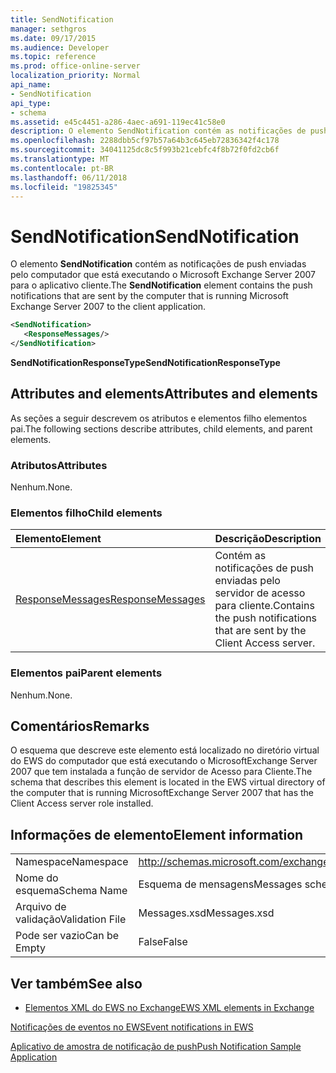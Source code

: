 ```yaml
---
title: SendNotification
manager: sethgros
ms.date: 09/17/2015
ms.audience: Developer
ms.topic: reference
ms.prod: office-online-server
localization_priority: Normal
api_name:
- SendNotification
api_type:
- schema
ms.assetid: e45c4451-a286-4aec-a691-119ec41c58e0
description: O elemento SendNotification contém as notificações de push enviadas pelo computador que está executando o Microsoft Exchange Server 2007 para o aplicativo cliente.
ms.openlocfilehash: 2288dbb5cf97b57a64b3c645eb72836342f4c178
ms.sourcegitcommit: 34041125dc8c5f993b21cebfc4f8b72f0fd2cb6f
ms.translationtype: MT
ms.contentlocale: pt-BR
ms.lasthandoff: 06/11/2018
ms.locfileid: "19825345"
---
```

# <a name="sendnotification"></a><span data-ttu-id="ae03e-103">SendNotification</span><span class="sxs-lookup"><span data-stu-id="ae03e-103">SendNotification</span></span>

<span data-ttu-id="ae03e-104">O elemento **SendNotification** contém as notificações de push enviadas pelo computador que está executando o Microsoft Exchange Server 2007 para o aplicativo cliente.</span><span class="sxs-lookup"><span data-stu-id="ae03e-104">The **SendNotification** element contains the push notifications that are sent by the computer that is running Microsoft Exchange Server 2007 to the client application.</span></span> 
  
```xml
<SendNotification>
   <ResponseMessages/>
</SendNotification>
```

 <span data-ttu-id="ae03e-105">**SendNotificationResponseType**</span><span class="sxs-lookup"><span data-stu-id="ae03e-105">**SendNotificationResponseType**</span></span>
## <a name="attributes-and-elements"></a><span data-ttu-id="ae03e-106">Attributes and elements</span><span class="sxs-lookup"><span data-stu-id="ae03e-106">Attributes and elements</span></span>

<span data-ttu-id="ae03e-107">As seções a seguir descrevem os atributos e elementos filho elementos pai.</span><span class="sxs-lookup"><span data-stu-id="ae03e-107">The following sections describe attributes, child elements, and parent elements.</span></span>
  
### <a name="attributes"></a><span data-ttu-id="ae03e-108">Atributos</span><span class="sxs-lookup"><span data-stu-id="ae03e-108">Attributes</span></span>

<span data-ttu-id="ae03e-109">Nenhum.</span><span class="sxs-lookup"><span data-stu-id="ae03e-109">None.</span></span>
  
### <a name="child-elements"></a><span data-ttu-id="ae03e-110">Elementos filho</span><span class="sxs-lookup"><span data-stu-id="ae03e-110">Child elements</span></span>

|<span data-ttu-id="ae03e-111">**Elemento**</span><span class="sxs-lookup"><span data-stu-id="ae03e-111">**Element**</span></span>|<span data-ttu-id="ae03e-112">**Descrição**</span><span class="sxs-lookup"><span data-stu-id="ae03e-112">**Description**</span></span>|
|:-----|:-----|
|[<span data-ttu-id="ae03e-113">ResponseMessages</span><span class="sxs-lookup"><span data-stu-id="ae03e-113">ResponseMessages</span></span>](responsemessages.md) <br/> |<span data-ttu-id="ae03e-114">Contém as notificações de push enviadas pelo servidor de acesso para cliente.</span><span class="sxs-lookup"><span data-stu-id="ae03e-114">Contains the push notifications that are sent by the Client Access server.</span></span>  <br/> |
   
### <a name="parent-elements"></a><span data-ttu-id="ae03e-115">Elementos pai</span><span class="sxs-lookup"><span data-stu-id="ae03e-115">Parent elements</span></span>

<span data-ttu-id="ae03e-116">Nenhum.</span><span class="sxs-lookup"><span data-stu-id="ae03e-116">None.</span></span>
  
## <a name="remarks"></a><span data-ttu-id="ae03e-117">Comentários</span><span class="sxs-lookup"><span data-stu-id="ae03e-117">Remarks</span></span>

<span data-ttu-id="ae03e-118">O esquema que descreve este elemento está localizado no diretório virtual do EWS do computador que está executando o MicrosoftExchange Server 2007 que tem instalada a função de servidor de Acesso para Cliente.</span><span class="sxs-lookup"><span data-stu-id="ae03e-118">The schema that describes this element is located in the EWS virtual directory of the computer that is running MicrosoftExchange Server 2007 that has the Client Access server role installed.</span></span>
  
## <a name="element-information"></a><span data-ttu-id="ae03e-119">Informações de elemento</span><span class="sxs-lookup"><span data-stu-id="ae03e-119">Element information</span></span>

|||
|:-----|:-----|
|<span data-ttu-id="ae03e-120">Namespace</span><span class="sxs-lookup"><span data-stu-id="ae03e-120">Namespace</span></span>  <br/> |http://schemas.microsoft.com/exchange/services/2006/messages  <br/> |
|<span data-ttu-id="ae03e-121">Nome do esquema</span><span class="sxs-lookup"><span data-stu-id="ae03e-121">Schema Name</span></span>  <br/> |<span data-ttu-id="ae03e-122">Esquema de mensagens</span><span class="sxs-lookup"><span data-stu-id="ae03e-122">Messages schema</span></span>  <br/> |
|<span data-ttu-id="ae03e-123">Arquivo de validação</span><span class="sxs-lookup"><span data-stu-id="ae03e-123">Validation File</span></span>  <br/> |<span data-ttu-id="ae03e-124">Messages.xsd</span><span class="sxs-lookup"><span data-stu-id="ae03e-124">Messages.xsd</span></span>  <br/> |
|<span data-ttu-id="ae03e-125">Pode ser vazio</span><span class="sxs-lookup"><span data-stu-id="ae03e-125">Can be Empty</span></span>  <br/> |<span data-ttu-id="ae03e-126">False</span><span class="sxs-lookup"><span data-stu-id="ae03e-126">False</span></span>  <br/> |
   
## <a name="see-also"></a><span data-ttu-id="ae03e-127">Ver também</span><span class="sxs-lookup"><span data-stu-id="ae03e-127">See also</span></span>



- [<span data-ttu-id="ae03e-128">Elementos XML do EWS no Exchange</span><span class="sxs-lookup"><span data-stu-id="ae03e-128">EWS XML elements in Exchange</span></span>](ews-xml-elements-in-exchange.md)


[<span data-ttu-id="ae03e-129">Notificações de eventos no EWS</span><span class="sxs-lookup"><span data-stu-id="ae03e-129">Event notifications in EWS</span></span>](http://msdn.microsoft.com/library/4fd4b351-d35c-4ccc-9ed9-878932ab9d50%28Office.15%29.aspx)
  
[<span data-ttu-id="ae03e-130">Aplicativo de amostra de notificação de push</span><span class="sxs-lookup"><span data-stu-id="ae03e-130">Push Notification Sample Application</span></span>](http://msdn.microsoft.com/library/db1f8523-fa44-483f-bdb6-ab5939b52eee%28Office.15%29.aspx)

